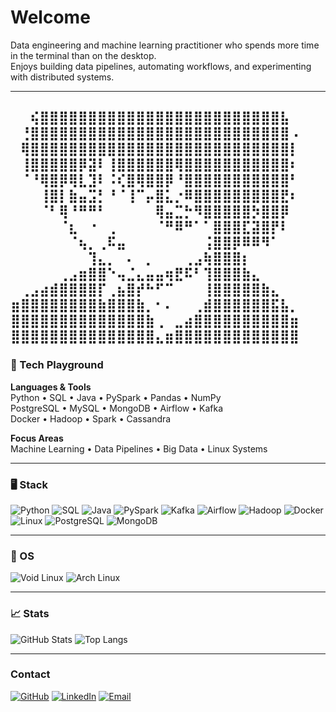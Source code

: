 # Welcome

Data engineering and machine learning practitioner who spends more time in the terminal than on the desktop.  
Enjoys building data pipelines, automating workflows, and experimenting with distributed systems.

---
⠀⠀⢮⣿⣿⣿⣿⣿⣿⣿⣿⣿⣿⣿⣿⣿⣿⣿⣿⣿⣿⣿⣿⣿⣿⣿⣿⣿⣧⠀
⠀⢘⣿⣿⣿⣿⣿⣿⣿⣿⣿⣿⣿⣿⣿⣿⣿⣿⣿⣿⣿⣿⣿⣿⣿⣿⣿⣿⣿⠠
⠀⢿⣿⣿⣿⣿⣿⣿⣿⣿⣿⣿⣿⣿⣿⣿⣿⣿⣿⣿⣿⣿⣿⣿⣿⣿⣿⣿⣿⡇
⠀⢸⣿⣿⣿⣿⣿⡿⣽⠇⢸⣿⣿⣿⣿⣿⣿⢿⣿⣿⣿⣿⣿⣿⣿⣿⣿⣿⣿⠆
⠀⠈⠘⢿⣿⡿⢿⣇⣹⠇⠨⢎⣿⢿⣿⣿⡿⠘⣿⣿⣿⣿⣿⣿⣿⣿⣿⣿⣿⠃
⠀⠀⠀⢸⣿⡇⣷⣤⣩⡃⠘⠈⢸⠉⡤⣿⣅⡐⠿⣿⣿⣿⣿⣿⣿⣿⣿⣿⣟⠆
⠀⠀⠀⠈⠃⢿⠘⠛⠛⠃⠀⠀⠀⠀⠀⢿⣤⣉⡓⠻⣿⣿⣿⣿⣿⡳⣿⣿⡿⠀
⠀⠀⠀⠀⠀⠈⣆⠀⠐⠀⢀⠀⠀⠀⠀⠈⠛⠿⠛⠁⠁⣿⣿⣿⣏⣽⣿⡟⠇⠀
⠀⠀⠀⠀⠀⠀⠈⢦⡀⢀⠯⣤⠀⠀⠀⠀⠀⠀⠀⠀⢨⣿⣿⡿⠿⠿⠻⠁⠀⠀
⠀⠀⠀⠀⠀⠀⠀⠀⢹⣄⡀⠀⠄⠀⡀⠀⠀⠀⢀⣠⢷⣿⣿⣿⡆⠀⠀⠀⠀⠀
⠀⠀⠀⠀⠀⢀⣠⣶⣿⣿⠑⢤⣈⣄⣤⣤⢶⣟⠯⠃⢹⣿⣿⣿⣷⣄⠀⠀⠀⠀
⠀⢀⣠⣴⣾⣿⣿⣿⣿⡏⢀⣦⣿⡞⠓⠋⠉⠀⠀⠀⢸⣿⣿⣿⣿⣿⣷⣄⠀⠀
⣶⣿⣿⣿⣿⣿⣿⣿⣿⣷⣿⣿⣿⣷⡀⠂⠄⠀⠀⢀⣾⣿⣿⣿⣿⣿⣿⣯⣧⡀
⣿⣿⣿⣿⣿⣿⣿⣿⣿⣿⣿⣿⣿⣿⣷⢀⠀⣀⣴⣿⣿⣿⣿⣿⣿⣿⣿⣿⣿⣶
⣿⣿⣿⣿⣿⣿⣿⣿⣿⣿⣿⣿⣿⣿⣿⣄⣶⣿⣿⣿⣿⣿⣿⣿⣿⣿⣿⣿⣿⣿
---
### 🧠 Tech Playground

**Languages & Tools**  
Python • SQL • Java • PySpark • Pandas • NumPy  
PostgreSQL • MySQL • MongoDB • Airflow • Kafka  
Docker • Hadoop • Spark • Cassandra  

**Focus Areas**  
Machine Learning • Data Pipelines • Big Data • Linux Systems

---

### 🖥️ Stack

![Python](https://img.shields.io/badge/Python-3670A0?logo=python&logoColor=white)
![SQL](https://img.shields.io/badge/SQL-025E8C?logo=postgresql&logoColor=white)
![Java](https://img.shields.io/badge/Java-ED8B00?logo=openjdk&logoColor=white)
![PySpark](https://img.shields.io/badge/PySpark-E25A1C?logo=apachespark&logoColor=white)
![Kafka](https://img.shields.io/badge/Kafka-231F20?logo=apachekafka&logoColor=white)
![Airflow](https://img.shields.io/badge/Airflow-017CEE?logo=apacheairflow&logoColor=white)
![Hadoop](https://img.shields.io/badge/Hadoop-FFCA28?logo=apachehadoop&logoColor=black)
![Docker](https://img.shields.io/badge/Docker-2496ED?logo=docker&logoColor=white)
![Linux](https://img.shields.io/badge/Linux-FCC624?logo=linux&logoColor=black)
![PostgreSQL](https://img.shields.io/badge/PostgreSQL-336791?logo=postgresql&logoColor=white)
![MongoDB](https://img.shields.io/badge/MongoDB-47A248?logo=mongodb&logoColor=white)

---

### 🧩 OS
![Void Linux](https://img.shields.io/badge/Void%20Linux-478061?logo=voidlinux&logoColor=white)
![Arch Linux](https://img.shields.io/badge/Arch%20Linux-1793D1?logo=archlinux&logoColor=white)

---

### 📈 Stats
![GitHub Stats](https://github-readme-stats.vercel.app/api?username=ElFariss&show_icons=true&theme=transparent&hide_title=true)
![Top Langs](https://github-readme-stats.vercel.app/api/top-langs/?username=ElFariss&layout=compact&theme=transparent)

---

### Contact
[![GitHub](https://img.shields.io/badge/GitHub-181717?logo=github&logoColor=white)](https://github.com/ElFariss)
[![LinkedIn](https://img.shields.io/badge/LinkedIn-0A66C2?logo=linkedin&logoColor=white)](https://linkedin.com)
[![Email](https://img.shields.io/badge/Email-D14836?logo=gmail&logoColor=white)](mailto:fariselhakim898@gmail.com)
